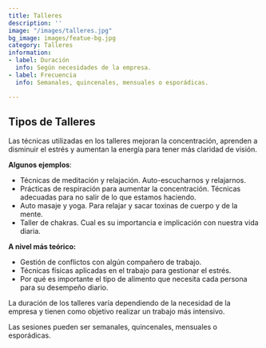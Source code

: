 ```yaml
---
title: Talleres
description: ''
image: "/images/talleres.jpg"
bg_image: images/featue-bg.jpg
category: Talleres
information:
- label: Duración
  info: Según necesidades de la empresa.
- label: Frecuencia
  info: Semanales, quincenales, mensuales o esporádicas.

---
```

## Tipos de Talleres

Las técnicas utilizadas en los talleres mejoran la concentración, aprenden a disminuir el estrés y aumentan la energía para tener más claridad de visión.

**Algunos ejemplos**:

* Técnicas de meditación y relajación. Auto-escucharnos y relajarnos.
* Prácticas de respiración para aumentar la concentración. Técnicas adecuadas para no salir de lo que estamos haciendo.
* Auto masaje y yoga. Para relajar y sacar toxinas de cuerpo y de la mente.
* Taller de chakras. Cual es su importancia e implicación con nuestra vida diaria.

**A nivel más teórico:**

* Gestión de conflictos con algún compañero de trabajo.
* Técnicas físicas aplicadas en el trabajo para gestionar el estrés.
* Por qué es importante el tipo de alimento que necesita cada persona para su desempeño diario.

La duración de los talleres varía dependiendo de la necesidad de la empresa y tienen como objetivo realizar un trabajo más intensivo. 

Las sesiones pueden ser semanales, quincenales, mensuales o esporádicas.